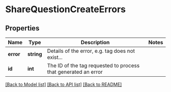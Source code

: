 # ShareQuestionCreateErrors

## Properties
Name | Type | Description | Notes
------------ | ------------- | ------------- | -------------
**error** | **string** | Details of the error, e.g. tag does not exist... | 
**id** | **int** | The ID of the tag requested to process that generated an error | 

[[Back to Model list]](../README.md#documentation-for-models) [[Back to API list]](../README.md#documentation-for-api-endpoints) [[Back to README]](../README.md)


